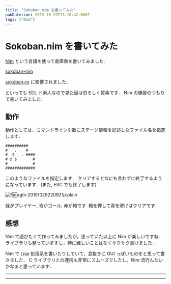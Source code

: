 ```yaml
---
title: "Sokoban.nim を書いてみた"
pubDatetime: 2015-10-29T13:10:42.000Z
tags: ["Nim"]
---
```


# Sokoban.nim を書いてみた

[Nim](http://www.nim-lang.org) という言語を使って倉庫番を書いてみました.

[sokoban-nim](https://github.com/agatan/sokoban-nim)

[sokoban-rs](https://github.com/swatteau/sokoban-rs) に影響されました．

といっても SDL ド素人なので見た目は恐ろしく質素です． Nim の練習のつもりで書いてみました．

## 動作

動作としては，コマンドライン引数にステージ情報を記述したファイル名を指定します．

```
##########
#   .    #
#  $   . ####
# @ $       #
#           #
#############

```

このようなファイルを指定します． クリアするとなにも言わずに終了するようになっています．(また, ESC でも終了します)

![f:id:agtn:20151029220921p:plain](/i/20151029220921.png "f:id:agtn:20151029220921p:plain")

緑がプレイヤー, 青がゴール, 赤が箱です. 箱を押して青を塞げばクリアです.

## 感想

Nim で遊びたくて作ってみましたが，思っていた以上に Nim が楽しいですね． ライブラリも整っていますし，特に難しいことはなくサクサク書けました．

Nim で Lisp 処理系を書いたりしていて，息抜きに GUI っぽいものをと思って書きました． C ライブラリとの連携も非常にスムーズでしたし，Nim 流行んないかなぁと思っています．

---

---
